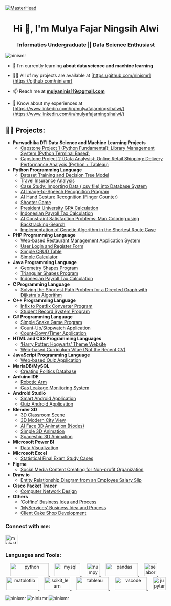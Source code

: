 [![MasterHead](https://nielseniq.com/wp-content/uploads/sites/4/2021/02/data-science-icon-animation-banner-clockwise-4.gif)](https://ninismr.io) 
<h1 align="center">Hi 👋, I'm Mulya Fajar Ningsih Alwi</h1>
<h3 align="center">Informatics Undergraduate || Data Science Enthusiast</h3>
<!-- <img align="right" alt="Coding" width="400" src="https://cdn.dribbble.com/users/2514124/screenshots/5439070/media/01d3300ea655f716d67efa6665113005.gif"> -->

<p align="left"> <img src="https://komarev.com/ghpvc/?username=ninismr&label=Profile%20views&color=0e75b6&style=flat" alt="ninismr" /> </p>

<!-- <p align="left"> <a href="https://twitter.com/ninismr_" target="blank"><img src="https://img.shields.io/twitter/follow/ninismr_?logo=twitter&style=for-the-badge" alt="ninismr_" /></a> </p> -->

- 🌱 I’m currently learning **about data science and machine learning**

- 👨‍💻 All of my projects are available at [https://github.com/ninismr](https://github.com/ninismr)

<!-- - 💬 Ask me about **Data Training, Data Modelling, Data Visualization, Python Programming, and Databases** -->

- 📫 Reach me at **mulyaninis119@gmail.com**

- 📄 Know about my experiences at [https://www.linkedin.com/in/mulyafajarningsihalwi/](https://www.linkedin.com/in/mulyafajarningsihalwi/)

<!-- - ⚡ About me **eager to learn new things, detail-oriented, and responsible** -->

<h2>👨‍💻 Projects:</h2>

- <b>Purwadhika DTI Data Science and Machine Learning Projects</b>
  - [Capstone Project 1 (Python Fundamental): Library Management System (Python Terminal Based)](https://github.com/ninismr/Library-Management-System)
  - [Capstone Project 2 (Data Analysis): Online Retail Shipping: Delivery Performance Analysis (Python + Tableau)](https://github.com/ninismr/Capstone2_OnlineRetailShipping)
- <b>Python Programming Language</b>
  - [Dataset Training and Decision Tree Model](https://github.com/ninismr/Dataset-Training-and-Decision-Tree-Model-using-Python-Programming-Language)
  - [Travel Insurance Analysis](https://github.com/ninismr/Travel-Insurance-Analysis-using-Python-Programming-Language) 
  - [Case Study: Importing Data (.csv file) into Database System](https://github.com/ninismr/CaseStudy2)
  - [AI Image-to-Speech Recognition Program](https://github.com/ninismr/AI-Image-to-Speech-Recognition-Program-using-Python-Programming-Language)
  - [AI Hand Gesture Recognition (Finger Counter)](https://github.com/ninismr/AI-Hand-Gesture-Recognition-using-Python-Programming-Language)
  - [Shooter Game](https://github.com/ninismr/Shooter-Game-using-PyGame-with-Python-Programming-Language)
  - [President University GPA Calculation](https://github.com/ninismr/President-University-GPA-Calculation-using-Python-Programming-Language)
  - [Indonesian Payroll Tax Calculation](https://github.com/ninismr/Indonesian-Payroll-Tax-Calculation-using-Python-Programming-Language)
  - [AI Constraint Satisfaction Problems: Map Coloring using Backtracking-Search](https://github.com/ninismr/AI-CSP-Map-Coloring-with-Backtracking-Search-using-Python-Programming-Language)
  - [Implementation of Genetic Algorithm in the Shortest Route Case](https://github.com/ninismr/Implementation-of-Genetic-Algorithm-in-the-Shortest-Route-Case-using-Python-Programming-Language)
- <b>PHP Programming Language</b>
  - [Web-based Restaurant Management Application System](https://github.com/ninismr/Web-Based-Restaurant-Management-Application-System)
  - [User Login and Register Form](https://github.com/ninismr/User-Login-and-Register-Form-using-PHP-Programming-Language)
  - [Simple CRUD Table](https://github.com/ninismr/Simple-CRUD-Table-using-PHP-Programming-Language)
  - [Simple Calculator](https://github.com/ninismr/Simple-Calculator-using-PHP-Programming-Language)
- <b>Java Programming Language</b>
  - [Geometry Shapes Program](https://github.com/ninismr/Geometry-Shapes-Program-using-Java-Programming-Language)
  - [Triangular Shapes Program](https://github.com/ninismr/Triangular-Shapes-Program-using-Java-Programming-Language)
  - [Indonesian Payroll Tax Calculation](https://github.com/ninismr/Indonesian-Payroll-Tax-Calculation-using-Java-Programming-Language)
- <b>C Programming Language</b>
  - [Solving the Shortest Path Problem for a Directed Graph with Dijkstra's Algorithm](https://github.com/ninismr/Solving-the-Shortest-Path-Problem-with-Dijkstra-Algorithm-using-the-C-Programming-Language)
- <b>C++ Programming Language</b>
  - [Infix to Postfix Converter Program](https://github.com/ninismr/Infix-to-Postfix-Converter-Program-using-C-Programming-Language)
  - [Student Record System Program](https://github.com/ninismr/Student-Record-System-Program-using-C-Programming-Language)
- <b>C# Programming Language</b>
  - [Simple Snake Game Program](https://github.com/ninismr/Simple-Snake-Game-Program-using-CS-Programming-Language)
  - [Count-Up/Stopwatch Application](https://github.com/ninismr/Count-Up-Stopwatch-Application-using-CS-Programming-Language)
  - [Count-Down/Timer Application](https://github.com/ninismr/Count-Down-Timer-Application-using-CS-Programming-Language)
- <b>HTML and CSS Programming Languages</b>
  - [‘Harry Potter: Hogwarts’ Theme Website](https://github.com/ninismr/Harry-Potter-Hogwarts-Theme-Website-using-PHP-HTML-and-CSS-Programming-Languages)
  - [Web-based Curriculum Vitae (Not the Recent CV)](https://github.com/ninismr/Web-Based-Curriculum-Vitae-using-HTML-and-CSS-Programming-Languages)
- <b>JavaScript Programming Language</b>
  - [Web-based Quiz Application](https://github.com/ninismr/Web-Based-Quiz-Application-using-JavaScript-CSS-and-HTML-Programming-Languages)
- <b>MariaDB/MySQL</b>
  - [Creating Politics Database](https://github.com/ninismr/Creating-Politics-Database-using-MariaDB)
- <b>Arduino IDE</b>
  - [Robotic Arm](https://github.com/ninismr/Robotic-Arm)
  - [Gas Leakage Monitoring System](https://github.com/ninismr/Gas-Leakage-Monitoring-System)
- <b>Android Studio</b>
  - [Smart Android Application](https://github.com/ninismr/Smart-Android-Application-using-Android-Studio)
  - [Quiz Android Application](https://github.com/ninismr/Quiz-Android-Application-using-Android-Studio)
- <b>Blender 3D</b>
  - [3D Classroom Scene](https://github.com/ninismr/3D-Classroom-Scene-using-Blender-3D)
  - [3D Modern City View](https://github.com/ninismr/3D-Modern-City-View-using-Blender-3D)
  - [AI Face 3D Animation (Nodes)](https://github.com/ninismr/AI-Face-3D-Animation-Nodes-using-Blender-3D)
  - [Simple 3D Animation](https://github.com/ninismr/Simple-3D-Animation-using-Blender-3D)
  - [Spaceship 3D Animation](https://github.com/ninismr/Spaceship-3D-Animation-using-Blender-3D)
- <b>Microsoft Power BI</b>
  - [Data Visualization](https://github.com/ninismr/Data-Visualization-using-Power-BI)
- <b>Microsoft Excel</b>
  - [Statistical Final Exam Study Cases](https://github.com/ninismr/Statistical-Final-Exam-Study-Cases-using-Microsoft-Excel)
- <b>Figma</b>
  - [Social Media Content Creating for Non-profit Organization](https://github.com/ninismr/Social-Media-Content-Creating-for-Non-profit-Organization)
- <b>Draw.io</b>
  - [Entity Relationship Diagram from an Employee Salary Slip](https://github.com/ninismr/Entity-Relationship-Diagram-from-an-Employee-Salary-Slip)
- <b>Cisco Packet Tracer</b>
  - [Computer Network Design](https://github.com/ninismr/Computer-Network-Design-using-Cisco-Packet-Tracer)
- <b>Others</b>
  - [‘Coffine’ Business Idea and Process](https://github.com/ninismr/Coffine-Business-Idea-and-Process)
  - [‘MyServices’ Business Idea and Process](https://github.com/ninismr/MyServices-Business-Idea-and-Process)
  - [Client Cake Shop Development](https://github.com/ninismr/Client-Cake-Shop-Development)

<h3 align="left">Connect with me:</h3>
<p align="left">
<!-- <a href="https://twitter.com/ninismr_" target="blank"><img align="center" src="https://raw.githubusercontent.com/rahuldkjain/github-profile-readme-generator/master/src/images/icons/Social/twitter.svg" alt="ninismr_" height="30" width="40" /></a> -->
<a href="https://linkedin.com/in/mulyafajarningsihalwi" target="blank"><img align="center" src="https://raw.githubusercontent.com/rahuldkjain/github-profile-readme-generator/master/src/images/icons/Social/linked-in-alt.svg" alt="mulyafajarningsihalwi" height="30" width="40" /></a>
<!-- <a href="https://fb.com/ninismr" target="blank"><img align="center" src="https://raw.githubusercontent.com/rahuldkjain/github-profile-readme-generator/master/src/images/icons/Social/facebook.svg" alt="ninismr" height="30" width="40" /></a>
<a href="https://instagram.com/ninismr" target="blank"><img align="center" src="https://raw.githubusercontent.com/rahuldkjain/github-profile-readme-generator/master/src/images/icons/Social/instagram.svg" alt="ninismr" height="30" width="40" /></a> -->
</p>

<h3 align="left">Languages and Tools:</h3>
<p align="center"> 
  <a href="https://www.python.org" target="_blank" rel="noreferrer">
    <img src="https://www.vectorlogo.zone/logos/python/python-official.svg" alt="python" width="120" height="40"/>
  </a>&nbsp;&nbsp;&nbsp;
  <a href="https://www.mysql.com/" target="_blank" rel="noreferrer">
    <img src="https://www.vectorlogo.zone/logos/mysql/mysql-official.svg" alt="mysql" width="80" height="40"/>
  </a>&nbsp;&nbsp;&nbsp;
  <a href="https://numpy.org/" target="_blank" rel="noreferrer">
    <img src="https://www.vectorlogo.zone/logos/numpy/numpy-icon.svg" alt="numpy" width="40" height="40"/>
  </a>&nbsp;&nbsp;&nbsp;
  <a href="https://pandas.pydata.org/" target="_blank" rel="noreferrer">
    <img src="https://github.com/gilbarbara/logos/blob/main/logos/pandas.svg" alt="pandas" width="100" height="40"/>
  </a>&nbsp;&nbsp;&nbsp;
  <a href="https://seaborn.pydata.org/" target="_blank" rel="noreferrer">
    <img src="https://seaborn.pydata.org/_images/logo-mark-lightbg.svg" alt="seaborn" width="40" height="40"/>
  </a>&nbsp;&nbsp;&nbsp; 
  <a href="https://matplotlib.org/" target="_blank" rel="noreferrer">
    <img src="https://github.com/gilbarbara/logos/blob/main/logos/matplotlib.svg" alt="matplotlib" width="100" height="40"/>
  </a>&nbsp;&nbsp;&nbsp; 
  <a href="https://scikit-learn.org/" target="_blank" rel="noreferrer">
    <img src="https://upload.wikimedia.org/wikipedia/commons/0/05/Scikit_learn_logo_small.svg" alt="scikit_learn" width="80" height="40"/>
  </a>&nbsp;&nbsp;&nbsp;
  <a href="https://www.tableau.com/" target="_blank" rel="noreferrer">
    <img src="https://github.com/detain/svg-logos/blob/master/svg/t/tableau-logo-1.svg" alt="tableau" width="100" height="40"/>
  </a>&nbsp;&nbsp;&nbsp;
  <a href="https://code.visualstudio.com/" target="_blank" rel="noreferrer">
    <img src="https://www.vectorlogo.zone/logos/visualstudio_code/visualstudio_code-ar21.svg" alt="vscode" width="100" height="40"/>
  </a>&nbsp;&nbsp;&nbsp;
  <a href="https://jupyter.org/" target="_blank" rel="noreferrer">
    <img src="https://github.com/gilbarbara/logos/blob/main/logos/jupyter.svg" alt="jupyter" width="40" height="40"/>
  </a>
</p>

  
<!--  <a href="https://developer.android.com" target="_blank" rel="noreferrer">
    <img src="https://raw.githubusercontent.com/devicons/devicon/master/icons/android/android-original-wordmark.svg" alt="android" width="40" height="40"/>
  </a> 
  <a href="https://www.arduino.cc/" target="_blank" rel="noreferrer">
    <img src="https://cdn.worldvectorlogo.com/logos/arduino-1.svg" alt="arduino" width="40" height="40"/>
  </a> 
  <a href="https://www.blender.org/" target="_blank" rel="noreferrer">
    <img src="https://download.blender.org/branding/community/blender_community_badge_white.svg" alt="blender" width="40" height="40"/>
  </a> 
  <a href="https://www.cprogramming.com/" target="_blank" rel="noreferrer">
    <img src="https://raw.githubusercontent.com/devicons/devicon/master/icons/c/c-original.svg" alt="c" width="40" height="40"/>
  </a> 
  <a href="https://www.w3schools.com/cpp/" target="_blank" rel="noreferrer">
    <img src="https://raw.githubusercontent.com/devicons/devicon/master/icons/cplusplus/cplusplus-original.svg" alt="cplusplus" width="40" height="40"/>
  </a> 
  <a href="https://www.w3schools.com/cs/" target="_blank" rel="noreferrer">
    <img src="https://raw.githubusercontent.com/devicons/devicon/master/icons/csharp/csharp-original.svg" alt="csharp" width="40" height="40"/>
  </a> 
  <a href="https://www.w3schools.com/css/" target="_blank" rel="noreferrer">
    <img src="https://raw.githubusercontent.com/devicons/devicon/master/icons/css3/css3-original-wordmark.svg" alt="css3" width="40" height="40"/>
  </a>
  <a href="https://www.w3.org/html/" target="_blank" rel="noreferrer">
    <img src="https://raw.githubusercontent.com/devicons/devicon/master/icons/html5/html5-original-wordmark.svg" alt="html5" width="40" height="40"/>
  </a> 
  <a href="https://www.java.com" target="_blank" rel="noreferrer">
    <img src="https://raw.githubusercontent.com/devicons/devicon/master/icons/java/java-original.svg" alt="java" width="40" height="40"/>
  </a> 
  <a href="https://developer.mozilla.org/en-US/docs/Web/JavaScript" target="_blank" rel="noreferrer">
    <img src="https://raw.githubusercontent.com/devicons/devicon/master/icons/javascript/javascript-original.svg" alt="javascript" width="40" height="40"/>
  </a> 
  <a href="https://www.php.net" target="_blank" rel="noreferrer">
    <img src="https://raw.githubusercontent.com/devicons/devicon/master/icons/php/php-original.svg" alt="php" width="40" height="40"/>
  </a> -->

<p><img align="left" src="https://github-readme-stats.vercel.app/api/top-langs?username=ninismr&show_icons=true&locale=en&layout=compact" alt="ninismr" /></p>

<p><img align="left" src="https://github-readme-stats.vercel.app/api?username=ninismr&show_icons=true&locale=en" alt="ninismr" /></p>

<p><img align="left" src="https://github-readme-streak-stats.herokuapp.com/?user=ninismr&" alt="ninismr" /></p>
